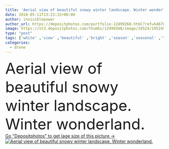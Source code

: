 ```yaml
---
title: 'Aerial view of beautiful snowy winter landscape. Winter wonderland. '
date: 2018-05-11T13:23:22+00:00
author: invisiblepower
author_url: https://depositphotos.com/portfolio-12499268.html?ref=64678756
image: https://st3.depositphotos.com/thumbs/12499268/image/19524/195245122/api_thumb_450.jpg?forcejpeg=true
type: "post"
tags: ['white' ,'view' ,'beautiful' ,'bright' ,'season' ,'seasonal' ,'travel' ,'nature' ,'morning' ,'light' ,'natural' ,'weather' ,'landscape' ,'cold' ,'trees' ,'december' ,'frost' ,'snow' ,'winter' ,'forest' ,'ice' ,'frozen' ,'snowy' ,'adventure' ,'aerial' ,'wonderland' ,'winding' ,'norway' ,'norwegian' ,'top view' ,'pine trees' ,'winter scene' ,'winter forest' ,'idyllic landscape' ,'winter trees' ,'frozen trees' ,'drone view' ,'drone shoot' ]
categories: 
  - drone
---
```

<div aling="center">
            <font size="60"> Aerial view of beautiful snowy winter landscape. Winter wonderland.</font>   
</div>
<div>
    <a href='https://st3.depositphotos.com/thumbs/12499268/image/19524/195245122/api_thumb_450.jpg?forcejpeg=true?ref=64678756' target=_blank > Go "Depositphotos" to get lage size of this picture ->
        <img href='https://st3.depositphotos.com/thumbs/12499268/image/19524/195245122/api_thumb_450.jpg?forcejpeg=true?ref=64678756' src='https://st3.depositphotos.com/12499268/19524/i/950/depositphotos_195245122-stock-photo-aerial-view-beautiful-snowy-winter.jpg?forcejpeg=true' alt='Aerial view of beautiful snowy winter landscape. Winter wonderland.' >
    </a>
</div>
